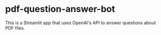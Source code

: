 # pdf-question-answer-bot
This is a Streamlit app that uses OpenAI's API to answer questions about PDF files.
